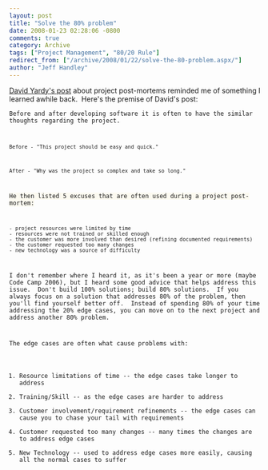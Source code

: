 ```yaml
---
layout: post
title: "Solve the 80% problem"
date: 2008-01-23 02:28:06 -0800
comments: true
category: Archive
tags: ["Project Management", "80/20 Rule"]
redirect_from: ["/archive/2008/01/22/solve-the-80-problem.aspx/"]
author: "Jeff Handley"
---
```

<!-- more -->
<p><a href="http://dyardy.spaces.live.com/Blog/cns!812B0DF85863A595!290.entry" target="_blank">David Yardy's post</a> about project post-mortems reminded me of something I learned awhile back.  Here's the premise of David's post:</p>  <p><code>Before and after developing software it is often to have the similar thoughts regarding the project. </p>    <p><code>Before - "This project should be easy and quick."</code></p>    <p><code>After - "Why was the project so complex and take so long."</code></p> </blockquote>  <p><font style="background-color: #fcfaf0">He then listed 5 excuses that are often used during a project post-mortem:</font></p>  <p><code>- project resources were limited by time     <br />- resources were not trained or skilled enough      <br />- the customer was more involved than desired (refining documented requirements)      <br />- the customer requested too many changes      <br />- new technology was a source of difficulty</code></p>  <p>I don't remember where I heard it, as it's been a year or more (maybe Code Camp 2006), but I heard some good advice that helps address this issue.  Don't build 100% solutions; build 80% solutions.  If you always focus on a solution that addresses 80% of the problem, then you'll find yourself better off.  Instead of spending 80% of your time addressing the 20% edge cases, you can move on to the next project and address another 80% problem.</p>  <p>The edge cases are often what cause problems with:</p>  <ol>   <li>Resource limitations of time -- the edge cases take longer to address</li>    <li>Training/Skill -- as the edge cases are harder to address</li>    <li>Customer involvement/requirement refinements -- the edge cases can cause you to chase your tail with requirements</li>    <li>Customer requested too many changes -- many times the changes are to address edge cases</li>    <li>New Technology -- used to address edge cases more easily, causing all the normal cases to suffer</li> </ol>
